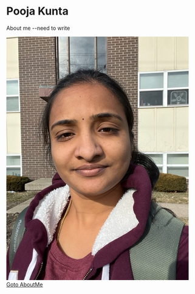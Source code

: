 # Pooja Kunta

About me --need to write

![Profile PIC](images/pooja.jpg)<br>
[Goto AboutMe](README.md)